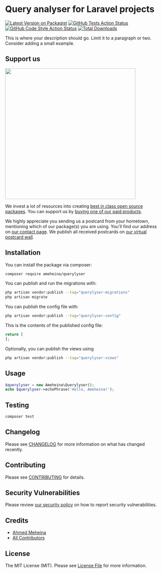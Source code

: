 # Query analyser for Laravel projects

[![Latest Version on Packagist](https://img.shields.io/packagist/v/ameheina/querylyser.svg?style=flat-square)](https://packagist.org/packages/ameheina/querylyser)
[![GitHub Tests Action Status](https://img.shields.io/github/workflow/status/ameheina/querylyser/run-tests?label=tests)](https://github.com/ameheina/querylyser/actions?query=workflow%3Arun-tests+branch%3Amain)
[![GitHub Code Style Action Status](https://img.shields.io/github/workflow/status/ameheina/querylyser/Check%20&%20fix%20styling?label=code%20style)](https://github.com/ameheina/querylyser/actions?query=workflow%3A"Check+%26+fix+styling"+branch%3Amain)
[![Total Downloads](https://img.shields.io/packagist/dt/ameheina/querylyser.svg?style=flat-square)](https://packagist.org/packages/ameheina/querylyser)

This is where your description should go. Limit it to a paragraph or two. Consider adding a small example.

## Support us

[<img src="https://github-ads.s3.eu-central-1.amazonaws.com/querylyser.jpg?t=1" width="419px" />](https://spatie.be/github-ad-click/querylyser)

We invest a lot of resources into creating [best in class open source packages](https://spatie.be/open-source). You can support us by [buying one of our paid products](https://spatie.be/open-source/support-us).

We highly appreciate you sending us a postcard from your hometown, mentioning which of our package(s) you are using. You'll find our address on [our contact page](https://spatie.be/about-us). We publish all received postcards on [our virtual postcard wall](https://spatie.be/open-source/postcards).

## Installation

You can install the package via composer:

```bash
composer require ameheina/querylyser
```

You can publish and run the migrations with:

```bash
php artisan vendor:publish --tag="querylyser-migrations"
php artisan migrate
```

You can publish the config file with:

```bash
php artisan vendor:publish --tag="querylyser-config"
```

This is the contents of the published config file:

```php
return [
];
```

Optionally, you can publish the views using

```bash
php artisan vendor:publish --tag="querylyser-views"
```

## Usage

```php
$querylyser = new Ameheina\Querylyser();
echo $querylyser->echoPhrase('Hello, Ameheina!');
```

## Testing

```bash
composer test
```

## Changelog

Please see [CHANGELOG](CHANGELOG.md) for more information on what has changed recently.

## Contributing

Please see [CONTRIBUTING](https://github.com/ameheina/.github/blob/main/CONTRIBUTING.md) for details.

## Security Vulnerabilities

Please review [our security policy](../../security/policy) on how to report security vulnerabilities.

## Credits

- [Ahmed Meheina](https://github.com/ameheina)
- [All Contributors](../../contributors)

## License

The MIT License (MIT). Please see [License File](LICENSE.md) for more information.
